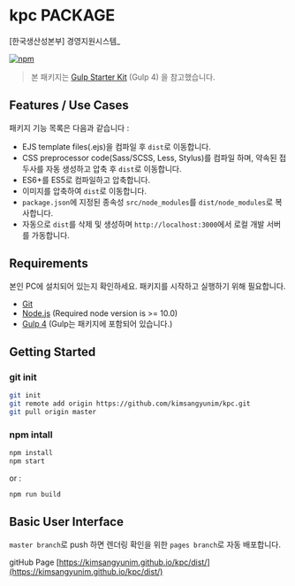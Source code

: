 # kpc PACKAGE
[한국생산성본부] 경영지원시스템_

[![npm](https://img.shields.io/npm/v/@jr-cologne/create-gulp-starter-kit.svg)](https://github.com/jr-cologne/gulp-starter-kit)
> 본 패키지는 [Gulp Starter Kit](https://github.com/kimsangyunim/kpc/) (Gulp 4) 을 참고했습니다.

## Features / Use Cases
패키지 기능 목록은 다음과 같습니다 :  
- EJS template files(.ejs)을 컴파일 후 `dist`로 이동합니다.
- CSS preprocessor code(Sass/SCSS, Less, Stylus)를 컴파일 하며, 약속된 접두사를 자동 생성하고 압축 후 `dist`로 이동합니다.
- ES6+를 ES5로 컴파일하고 압축합니다.
- 이미지를 압축하여 `dist`로 이동합니다.
- `package.json`에 지정된 종속성 `src/node_modules`를 `dist/node_modules`로 복사합니다.
- 자동으로 `dist`를 삭제 및 생성하며 `http://localhost:3000`에서 로컬 개발 서버를 가동합니다.
<!-- - `ES6` 모듈을 사용하여 애플리케이션으로 종속성 가져옵니다. -->


## Requirements

본인 PC에 설치되어 있는지 확인하세요. 패키지를 시작하고 실행하기 위해 필요합니다.

- [Git](https://git-scm.com/)
- [Node.js](https://nodejs.org/en/) (Required node version is >= 10.0)
- [Gulp 4](https://gulpjs.com/) (Gulp는 패키지에 포함되어 있습니다.)


## Getting Started

### git init
<!-- Example: -->
```bash
git init
git remote add origin https://github.com/kimsangyunim/kpc.git
git pull origin master
```

### npm intall
<!-- Example: -->
```bash
npm install
npm start
```
or :
```bash
npm run build
```

## Basic User Interface

`master branch`로 push 하면 렌더링 확인을 위한 `pages branch`로 자동 배포합니다.

gitHub Page [https://kimsangyunim.github.io/kpc/dist/](https://kimsangyunim.github.io/kpc/dist/)